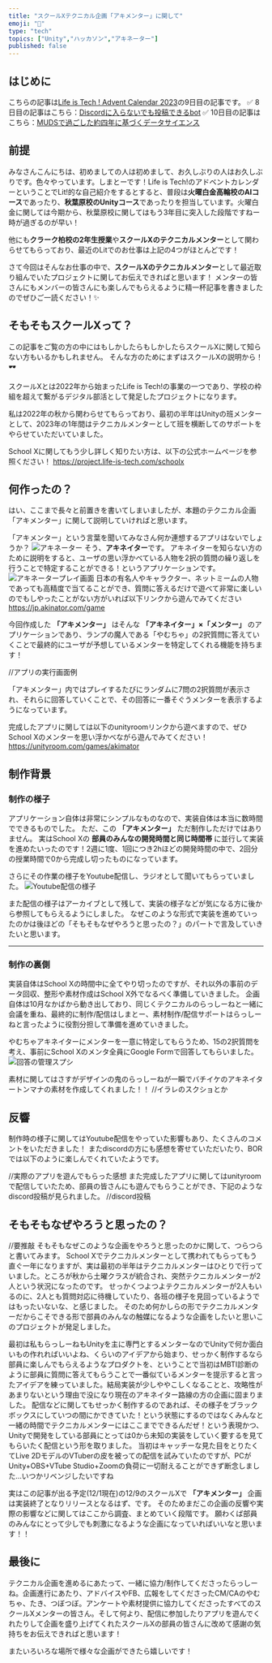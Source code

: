```yaml
---
title: "スクールXテクニカル企画「アキメンター」に関して"
emoji: "🧞"
type: "tech"
topics: ["Unity","ハッカソン","アキネーター"]
published: false
---
```


## はじめに
こちらの記事は[Life is Tech ! Advent Calendar 2023](https://qiita.com/advent-calendar/2023/life-is-tech)の9日目の記事です。
✅ 8日目の記事はこちら：[Discordに入らないでも投稿できるbot]()
✅ 10日目の記事はこちら：[MUDSで過ごした約四年に基づくデータサイエンス]()

## 前提
みなさんこんにちは、初めましての人は初めまして、お久しぶりの人はお久しぶりです。色々やっています。しまとーです！Life is Tech!のアドベントカレンダーということでLit!的な自己紹介をするとすると、普段は**火曜白金高輪校のAIコース**であったり、**秋葉原校のUnityコース**であったりを担当しています。火曜白金に関しては今期から、秋葉原校に関してはもう3年目に突入した段階ですねー時が過ぎるのが早い！

他にも**クラーク柏校の2年生授業**や**スクールXのテクニカルメンター**として関わらせてもらっており、最近のLitでのお仕事は上記の4つがほとんどです！

さて今回はそんなお仕事の中で、**スクールXのテクニカルメンター**として最近取り組んでいたプロジェクトに関してお伝えできればと思います！
メンターの皆さんにもメンバーの皆さんにも楽しんでもらえるように精一杯記事を書きましたのでぜひご一読ください！✨

## そもそもスクールXって？
この記事をご覧の方の中にはもしかしたらもしかしたらスクールXに関して知らない方もいるかもしれません。
そんな方のためにまずはスクールXの説明から！🕶

スクールXとは2022年から始まったLife is Tech!の事業の一つであり、学校の枠組を超えて繋がるデジタル部活として発足したプロジェクトになります。

私は2022年の秋から関わらせてもらっており、最初の半年はUnityの班メンターとして、2023年の1年間はテクニカルメンターとして班を横断してのサポートをやらせていただいていました。

School Xに関してもう少し詳しく知りたい方は、以下の公式ホームページを参照ください！
https://project.life-is-tech.com/schoolx

## 何作ったの？
はい、ここまで長々と前置きを書いてしまいましたが、本題のテクニカル企画「アキメンター」に関して説明していければと思います。

「アキメンター」という言葉を聞いてみなさん何か連想するアプリはないでしょうか？
![アキネーター](/images/advent_schoolx/akinator.png)
そう、**アキネイター**です。
アキネイターを知らない方のために説明をすると、ユーザの思い浮かべている人物を2択の質問の繰り返しを行うことで特定することができる！というアプリケーションです。
![アキネータープレイ画面](/images/advent_schoolx/akinator_game.png)
日本の有名人やキャラクター、ネットミームの人物であっても高精度で当てることができ、質問に答えるだけで遊べて非常に楽しいのでもしやったことがない方がいれば以下リンクから遊んでみてください
https://jp.akinator.com/game

今回作成した **「アキメンター」** はそんな **「アキネイター」×「メンター」** のアプリケーションであり、ランプの魔人である「やむちゃ」の2択質問に答えていくことで最終的にユーザが予想しているメンターを特定してくれる機能を持ちます！

//アプリの実行画面例

「アキメンター」内ではプレイするたびにランダムに7問の2択質問が表示され、それらに回答していくことで、その回答に一番そぐうメンターを表示するようになっています。

完成したアプリに関しては以下のunityroomリンクから遊べますので、ぜひSchool Xのメンターを思い浮かべながら遊んでみてください！
https://unityroom.com/games/akimator

## 制作背景

### 制作の様子
アプリケーション自体は非常にシンプルなものなので、実装自体は本当に数時間でできるものでした。
ただ、この **「アキメンター」** ただ制作しただけではありません。
実はSchool Xの **部員のみんなの開発時間と同じ時間帯** に並行して実装を進めたいったのです！2週に1度、1回につき2hほどの開発時間の中で、2回分の授業時間で0から完成し切ったものになっています。

さらにその作業の様子をYoutube配信し、ラジオとして聞いてもらっていました。
![Youtube配信の様子](/images/advent_schoolx/youtube.png)

また配信の様子はアーカイブとして残して、実装の様子などが気になる方に後から参照してもらえるようにしました。
なぜこのような形式で実装を進めていったのかは後ほどの「そもそもなぜやろうと思ったの？」のパートで言及していきたいと思います。

---

### 制作の裏側
実装自体はSchool Xの時間中に全てやり切ったのですが、それ以外の事前のデータ回収、整形や素材作成はSchool X外でなるべく準備していきました。
企画自体は10月なかばから動き出しており、同じくテクニカルのらっしーねと一緒に会議を重ね、最終的に制作/配信はしまとー、素材制作/配信サポートはらっしーねと言ったように役割分担して準備を進めていきました。

やむちゃアキネイターにメンターを一意に特定してもらうため、15の2択質問を考え、事前にSchool Xのメンタ全員にGoogle Formで回答してもらいました。
![回答の管理スプシ](/images/advent_schoolx/form_spreadsheet.png)

素材に関してはさすがデザインの鬼のらっしーねが一瞬でバチイケのアキネイタートンマナの素材を作成してくれました！！
//イラレのスクショとか

## 反響

制作時の様子に関してはYoutube配信をやっていた影響もあり、たくさんのコメントをいただきました！
またdiscordの方にも感想を寄せていただいたり、BORでは以下のように楽しんでくれていたようです。

//実際のアプリを遊んでもらった感想
また完成したアプリに関してはunityroomで配信していたため、部員の皆さんにも遊んでもらうことができ、下記のようなdiscord投稿が見られました。
//discord投稿

## そもそもなぜやろうと思ったの？

//要推敲
そもそもなぜこのような企画をやろうと思ったのかに関して、つらつらと書いてみます。
School Xでテクニカルメンターとして携われてもらってもう直ぐ一年になりますが、実は最初の半年はテクニカルメンターはひとりで行っていました。ところが秋から土曜クラスが統合され、突然テクニカルメンターが2人という状況になったのです。
せっかくつよつよテクニカルメンターが2人もいるのに、2人とも質問対応に待機していたり、各班の様子を見回っているようではもったいないな、と感じました。
そのため何かしらの形でテクニカルメンターだからこそできる形で部員のみんなの触媒になるような企画をしたいと思いこのプロジェクトが発足しました。

最初は私もらっしーねもUnityを主に専門とするメンターなのでUnityで何か面白いもの作れればいいよね、くらいのアイデアから始まり、せっかく制作するなら部員に楽しんでもらえるようなプロダクトを、ということで当初はMBTI診断のように部員に質問に答えてもらうことで一番似ているメンターを提示すると言ったアイデアを練っていました。結局実装が少しややこしくなることと、攻略性があまりないという理由で没になり現在のアキネイター路線の方の企画に固まりました。
配信などに関してもせっかく制作するのであれば、その様子をブラックボックスにしていつの間にかできていた！という状態にするのではなくみんなと一緒の時間でテクニカルメンターにはここまでできるんだぜ！という表現かつ、Unityで開発をしている部員にとっては0から未知の実装をしていく要するを見てもらいたく配信という形を取りました。
当初はキャッチーな見た目をとりたくてLive 2DモデルのVTuberの皮を被っての配信を試みていたのですが、PCがUnity+OBS+VTube Studio+Zoomの負荷に一切耐えることができず断念しました...いつかリベンジしたいですね

実はこの記事が出る予定(12/1現在)の12/9のスクールXで **「アキメンター」** 企画は実装終了となりリリースとなるはず、です。
そのためまだこの企画の反響や実際の影響などに関してはここから調査、まとめていく段階です。
願わくば部員のみんなにとって少しでも刺激になるような企画になっていればいいなと思います！！

## 最後に

テクニカル企画を進めるにあたって、一緒に協力/制作してくださったらっしーね。企画進行にあたり、アドバイスやFB、広報をしてくださったCM/CAのやむちゃ、たき、つぼつぼ。アンケートや素材提供に協力してくださったすべてのスクールXメンターの皆さん。そして何より、配信に参加したりアプリを遊んでくれたりして企画を盛り上げてくれたスクールXの部員の皆さんに改めて感謝の気持ちをお伝えできればと思います！

またいろいろな場所で様々な企画ができたら嬉しいです！

